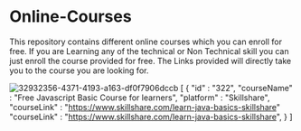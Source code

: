 # Online-Courses

This repository contains different online courses which you can enroll for free. If you are Learning any of the technical or Non Technical skill you can just enroll the course provided for free. 
The Links provided will directly take you to the course you are looking for.

![32932356-4371-4193-a163-df0f7906dccb](https://user-images.githubusercontent.com/97043306/192813283-5017347e-e0bd-42ed-b5d5-31d66d9500df.jpg)
[
   {
      "id" : "322",
      "courseName" : "Free Javascript Basic Course for learners",
      "platform" : "Skillshare",
      "courseLink" : "https://www.skillshare.com/learn-java-basics-skillshare"
      "courseLink" : "https://www.skillshare.com/learn-java-basics-skillshare",
    }
]
